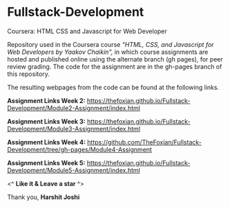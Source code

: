 # Fullstack-Development
Coursera: HTML CSS and Javascript for Web Developer

Repository used in the Coursera course _"HTML, CSS, and Javascript for Web Developers by Yaakov Chaikin",_ in which course assignments are hosted and published online using the alternate branch (gh pages), for peer review grading.  The code for the assignment are in the gh-pages branch of this repository. 

The resulting webpages from the code can be found at the following links.  

**Assignment Links Week 2:** https://thefoxian.github.io/Fullstack-Development/Module2-Assignment/index.html 


**Assignment Links Week 3:** https://thefoxian.github.io/Fullstack-Development/Module3-Assignment/index.html 


**Assignment Links Week 4:** https://github.com/TheFoxian/Fullstack-Development/tree/gh-pages/Module4-Assignment


**Assignment Links Week 5:** https://thefoxian.github.io/Fullstack-Development/Module5-Assignment/index.html








<^ **Like it & Leave a star** ^>

Thank you, **Harshit Joshi**
